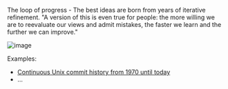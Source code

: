 The loop of progress - The best ideas are born from years of iterative refinement. 
"A version of this is even true for people: the more willing we are to reevaluate our views and admit mistakes, the faster we learn and the further we can improve."

![image](https://user-images.githubusercontent.com/658791/209478115-2fefbd42-26ce-4552-be01-bdc84a109277.png)

Examples:
- [Continuous Unix commit history from 1970 until today](https://github.com/dspinellis/unix-history-repo)
-   ...



